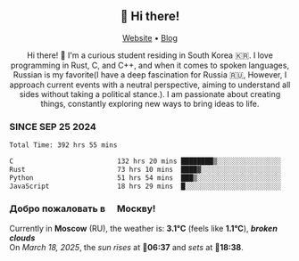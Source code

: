 <h2 align="center">👋 Hi there!</h2>
<p align="center">
  <a href="https://urdekcah.ru">Website</a> •
  <a href="https://urdekcah.blog">Blog</a>
</p>

<p align="center">
  Hi there! 👋 I'm a curious student residing in South Korea 🇰🇷. I love programming in Rust, C, and C++, and when it comes to spoken languages, Russian is my favorite(I have a deep fascination for Russia 🇷🇺, However, I approach current events with a neutral perspective, aiming to understand all sides without taking a political stance.). I am passionate about creating things, constantly exploring new ways to bring ideas to life.
</p>

### SINCE SEP 25 2024
<!--START_SECTION:waka-->
<!--LAST_WAKA_UPDATE:2025-03-17 18:28:52-->
```txt
Total Time: 392 hrs 55 mins

C                          132 hrs 20 mins ████████▒░░░░░░░░░░░░░░░░   32.78 %
Rust                       73 hrs 10 mins  ████▓░░░░░░░░░░░░░░░░░░░░   18.12 %
Python                     51 hrs 54 mins  ███▒░░░░░░░░░░░░░░░░░░░░░   12.86 %
JavaScript                 18 hrs 29 mins  █░░░░░░░░░░░░░░░░░░░░░░░░   04.58 %
```
<!--END_SECTION:waka-->

<h3>Добро пожаловать в <img src="https://cdn-icons-png.flaticon.com/512/197/197408.png" width="13"/> Москву!</h3>

<!--START_SECTION:weather:moscow-->
<!--LAST_WEATHER_UPDATE:2025-03-18 12:43:12-->
Currently in **Moscow** (RU), the weather is: **3.1°C** (feels like **1.1°C**), ***broken clouds***<br/>
On *March 18, 2025*, the *sun rises* at 🌅**06:37** and *sets* at 🌇**18:38**.
<!--END_SECTION:weather-->
